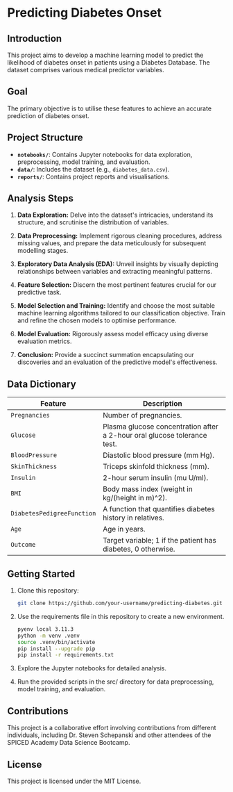# **Predicting Diabetes Onset**

## **Introduction**

This project aims to develop a machine learning model to predict the likelihood of diabetes onset in patients using a Diabetes Database. The dataset comprises various medical predictor variables.

## **Goal**

The primary objective is to utilise these features to achieve an accurate prediction of diabetes onset.

## **Project Structure**

- **`notebooks/`**: Contains Jupyter notebooks for data exploration, preprocessing, model training, and evaluation.
- **`data/`**: Includes the dataset (e.g., `diabetes_data.csv`).
- **`reports/`**: Contains project reports and visualisations.

## **Analysis Steps**

1. **Data Exploration:** Delve into the dataset's intricacies, understand its structure, and scrutinise the distribution of variables.

2. **Data Preprocessing:** Implement rigorous cleaning procedures, address missing values, and prepare the data meticulously for subsequent modelling stages.

3. **Exploratory Data Analysis (EDA):** Unveil insights by visually depicting relationships between variables and extracting meaningful patterns.

4. **Feature Selection:** Discern the most pertinent features crucial for our predictive task.

5. **Model Selection and Training:** Identify and choose the most suitable machine learning algorithms tailored to our classification objective. Train and refine the chosen models to optimise performance.

6. **Model Evaluation:** Rigorously assess model efficacy using diverse evaluation metrics.

7. **Conclusion:** Provide a succinct summation encapsulating our discoveries and an evaluation of the predictive model's effectiveness.

## **Data Dictionary**

| Feature                     | Description                                                |
|-----------------------------|------------------------------------------------------------|
| `Pregnancies`               | Number of pregnancies.                                     |
| `Glucose`                   | Plasma glucose concentration after a 2-hour oral glucose tolerance test. |
| `BloodPressure`             | Diastolic blood pressure (mm Hg).                          |
| `SkinThickness`             | Triceps skinfold thickness (mm).                            |
| `Insulin`                   | 2-hour serum insulin (mu U/ml).                            |
| `BMI`                       | Body mass index (weight in kg/(height in m)^2).            |
| `DiabetesPedigreeFunction`  | A function that quantifies diabetes history in relatives.  |
| `Age`                       | Age in years.                                              |
| `Outcome`                   | Target variable; 1 if the patient has diabetes, 0 otherwise.|

## **Getting Started**

1. Clone this repository:

   ```bash
   git clone https://github.com/your-username/predicting-diabetes.git
   
2. Use the requirements file in this repository to create a new environment.

   ```Bash
   pyenv local 3.11.3
   python -m venv .venv
   source .venv/bin/activate
   pip install --upgrade pip
   pip install -r requirements.txt
   ```

3. Explore the Jupyter notebooks for detailed analysis.

4. Run the provided scripts in the src/ directory for data preprocessing, model training, and evaluation.

## **Contributions**

This project is a collaborative effort involving contributions from different individuals, including Dr. Steven Schepanski and other attendees of the SPICED Academy Data Science Bootcamp.

## **License**

This project is licensed under the MIT License.